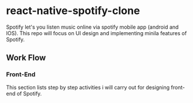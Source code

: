 # react-native-spotify-clone

Spotify let's you listen music online via spotify mobile app (android and IOS). This repo will focus on UI design and implementing minila features of Spotify.

## Work Flow

### Front-End

This section lists step by step activities i will carry out for designing front-end of Spotify.
